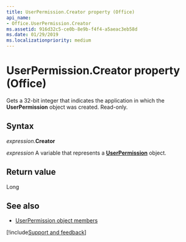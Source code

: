 ```yaml
---
title: UserPermission.Creator property (Office)
api_name:
- Office.UserPermission.Creator
ms.assetid: 916d32c5-ce0b-8e9b-f4f4-a5aeac3eb58d
ms.date: 01/29/2019
ms.localizationpriority: medium
---
```



# UserPermission.Creator property (Office)

Gets a 32-bit integer that indicates the application in which the **UserPermission** object was created. Read-only.


## Syntax

_expression_.**Creator**

_expression_ A variable that represents a **[UserPermission](Office.UserPermission.md)** object.


## Return value

Long


## See also

- [UserPermission object members](overview/Library-Reference/userpermission-members-office.md)


[!include[Support and feedback](~/includes/feedback-boilerplate.md)]